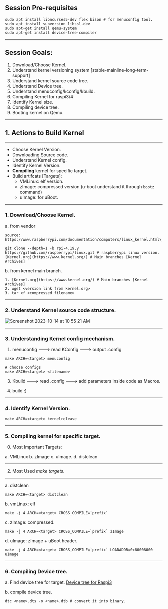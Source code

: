 ## Session Pre-requisites 
```
sudo apt install libncurses5-dev flex bison # for menuconfig tool.
sudo apt install subversion libssl-dev
sudo apt-get install qemu-system
sudo apt-get install device-tree-compiler
```
---------------------------------------------------------------------------------------------
## Session Goals:
1. Download/Choose Kernel.
2. Understand kernel versioning system [stable-mainline-long-term-support]
3. Understand kernel source code tree.
4. Understand Device tree.
5. Understand menuconfig/kconfig/kbuild.
6. Compiling Kernel for raspi3/4
7. Identify Kernel size.
8. Compiling device tree.
9. Booting kernel on Qemu.
---------------------------------------------------------------------------------------------
## 1. Actions to Build Kernel
---------------------------------------------------------------------------------------------
- Choose Kernel Version.
- Downloading Source code.
- Understand Kernel config.
- Identify Kernel Version.
- **Compiling** kernel for specific target.
- Build artifcats [Targets]:
  - VMLinux: elf version.
  - zImage: compressed version (u-boot understand it through `bootz` command)
  - uImage: for uBoot.
---------------------------------------------------------------------------------------------
### 1. Download/Choose Kernel.
a. from vendor
```
source: https://www.raspberrypi.com/documentation/computers/linux_kernel.html\

git clone --depth=1 -b rpi-4.19.y https://github.com/raspberrypi/linux.git # raspberrypi linux version.
[Kernel.org](https://www.kernel.org/) # Main branches [Kernel Archives]

```

b. from kernel main branch.

```
1. [Kernel.org](https://www.kernel.org/) # Main branches [Kernel Archives]
2. wget <version link from kernel.org>
3. tar xf <compressed filename>
```

---------------------------------------------------------------------------------------------
### 2. Understand Kernel source code structure.
![Screenshot 2023-10-14 at 10 55 21 AM](https://github.com/embeddedlinuxworkshop/M2-S3/assets/139722851/55da2354-2750-45fa-a703-6e75d47753de)

---------------------------------------------------------------------------------------------
### 3. Understanding Kernel config mechanism.
1. menuconfig ---> read KConfig ---> output .config

```
make ARCH=<target> menuconfig

# choose configs
make ARCH=<target> <filename>
```
3. Kbuild     ---> read .config ---> add parameters inside code as Macros.

5. build :) 
---------------------------------------------------------------------------------------------
### 4. Identify Kernel Version.

```
make ARCH=<target> kernelrelease 
```
---------------------------------------------------------------------------------------------
### 5. Compiling kernel for specific target.
0. Most Important Targets:
   
a. VMLinux
b. zImage
c. uImage.
d. distclean

---------------------------------------------------------------------------------------------

2. Most Used *make targets*.
---------------------------------------------------------------------------------------------
a. distclean

```
make ARCH=<target> distclean
```
b. vmLinux: elf

```
make -j 4 ARCH=<target> CROSS_COMPILE=`prefix`
```

c. zImage: compressed.

```
make -j 4 ARCH=<target> CROSS_COMPILE=`prefix` zImage
```

d. uImage: zImage + uBoot header.

```
make -j 4 ARCH=<target> CROSS_COMPILE=`prefix` LOADADDR=0x80008000 uImage
```
---------------------------------------------------------------------------------------------
### 6. Compiling Device tree.

a. Find device tree for target.
[Device tree for Raspi3](https://github.com/embeddedlinuxworkshop/M2-S3/blob/main/rpi3-b.dts)

b. compile device tree.

```
dtc <name>.dts -o <name>.dtb # convert it into binary.

```


